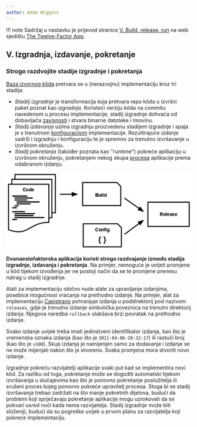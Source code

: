 ```yaml
---
author: Adam Wiggins
---
```


!!! note
    Sadržaj u nastavku je prijevod stranice [V. Build, release, run](https://12factor.net/build-release-run) na web sjedištu [The Twelve-Factor App](https://12factor.net/).

## V. Izgradnja, izdavanje, pokretanje
### Strogo razdvojite stadije izgradnje i pokretanja

[Baza izvornog kôda](codebase.md) pretvara se u (nerazvojnu) implementaciju kroz tri stadija:

* *Stadiij izgradnje* je transformacija koja pretvara repo kôda u izvršni paket poznat kao *izgradnja*. Koristeći verziju kôda na commitu navedenom u procesu implementacije, stadij izgradnje dohvaća od dobavljača [zavisnosti](dependencies.md) i stvara binarne datoteke i imovinu.
* *Stadij izdavanja* uzima izgradnju proizvedenu stadijem izgradnje i spaja je s trenutnom [konfiguracijom](config.md) implementacije. Rezultirajuće *izdanje* sadrži i izgradnju i konfiguraciju te je spremno za trenutno izvršavanje u izvršnom okruženju.
* *Stadij pokretanja* (također poznata kao "runtime") pokreće aplikaciju u izvršnom okruženju, pokretanjem nekog skupa [procesa](processes.md) aplikacije prema odabranom izdanju.

![Kôd postaje izgradnja koja se kombinira s konfiguracijom za stvaranje izdanja.](images/release.png)

**Dvanaestofaktorska aplikacija koristi strogo razdvajanje između stadija izgradnje, izdavanja i pokretanja.** Na primjer, nemoguće je unijeti promjene u kôd tijekom izvođenja jer ne postoji način da se te promjene prenesu natrag u stadij izgradnje.

Alati za implementaciju obično nude alate za upravljanje izdanjima, posebice mogućnost vraćanja na prethodno izdanje. Na primjer, alat za implementaciju [Capistrano](https://capistranorb.com/) pohranjuje izdanja u poddirektorij pod nazivom `releases`, gdje je trenutno izdanje simbolička poveznica na trenutni direktorij izdanja. Njegova naredba `rollback` olakšava brzi povratak na prethodno izdanje.

Svako izdanje uvijek treba imati jedinstveni identifikator izdanja, kao što je vremenska oznaka izdanja (kao što je `2011-04-06-20:32:17`) ili rastući broj (kao što je `v100`). Skup izdanja je namijenjen samo za dodavanje i izdanje se ne može mijenjati nakon što je stvoreno. Svaka promjena mora stvoriti novo izdanje.

Izgradnje pokreću razvijatelji aplikacije svaki put kad se implementira novi kôd. Za razliku od toga, pokretanje može se dogoditi automatski tijekom izvršavanja u slučajevima kao što je ponovno pokretanje poslužitelja ili srušeni proces kojeg ponovno pokreće upravitelj procesa. Stoga bi se stadij izvršavanja trebao zadržati na što manje pokretnih dijelova, budući da problemi koji sprječavaju pokretanje aplikacije mogu uzrokovati da se pokvari usred noći kada nema razvijatelja. Stadij izgradnje može biti složeniji, budući da su pogreške uvijek u prvom planu za razvijatelja koji pokreće implementaciju.
